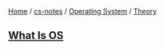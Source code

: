 [Home](https://mengxianbin.github.io) /
[cs-notes](https://mengxianbin.github.io/cs-notes/content) /
[Operating System](https://mengxianbin.github.io/cs-notes/content/Operating%20System) /
[Theory](https://mengxianbin.github.io/cs-notes/content/Operating%20System/Theory)

## [What Is OS](https://mengxianbin.github.io/cs-notes/content/Operating%20System/Theory/What%20Is%20OS/)
